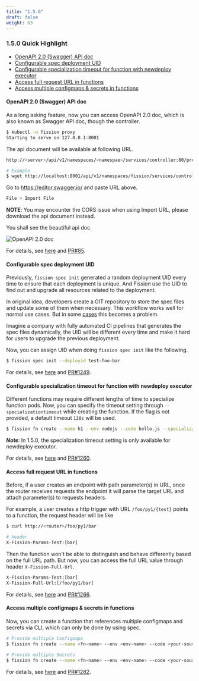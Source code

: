 ```yaml
---
title: "1.5.0"
draft: false
weight: 63
---
```


### 1.5.0 Quick Highlight

* [OpenAPI 2.0 (Swagger) API doc](#openapi-2-0-swagger-api-doc)
* [Configurable spec deployment UID](#configurable-spec-deployment-uid)
* [Configurable specialization timeout for function with newdeploy executor](#configurable-specialization-timeout-for-function-with-newdeploy-executor)
* [Access full request URL in functions](#access-full-request-url-in-functions)
* [Access multiple configmaps & secrets in functions](#go-module-support-for-go-environment)

#### OpenAPI 2.0 (Swagger) API doc  

As a long asking feature, now you can access OpenAPI 2.0 doc, which is also known as Swagger API doc, though the controller.   

```bash
$ kubectl -n fission proxy
Starting to serve on 127.0.0.1:8001
```

The api document will be available at following URL.

```bash
http://<server>/api/v1/namespaces/<namespae>/services/controller:80/proxy/v2/apidocs.json

# Example
$ wget http://localhost:8001/api/v1/namespaces/fission/services/controller:80/proxy/v2/apidocs.json
```

Go to https://editor.swagger.io/ and paste URL above.

```bash
File > Import File 
```

**NOTE**: You may encounter the CORS issue when using Import URL, please download the api document instead.

You shall see the beautiful api doc.

![OpenAPI 2.0 doc](../assets/1.5.0/openapi.png)

For details, see [here](https://github.com/fission/fission/issues/1245) and [PR#85](https://github.com/fission/fission/pull/85).

#### Configurable spec deployment UID 

Previously, `fission spec init` generated a random deployment UID every time to ensure that each
deployment is unique. And Fission use the UID to find out and upgrade all resources related to the deployment. 

In original idea, developers create a GIT repository to store the spec files and update some of them when necessary. 
This workflow works well for normal use cases. But in some [cases](https://github.com/fission/fission/issues/1232#issuecomment-511289934)
this becomes a problem. 

Imagine a company with fully automated CI pipelines that generates the spec files dynamically, 
the UID will be different every time and make it hard for users to upgrade the previous deployment. 
 
Now, you can assign UID when doing `fission spec init` like the following. 

```bash
$ fission spec init --deployid test-foo-bar
```

For details, see [here](https://github.com/fission/fission/issues/1232) and [PR#1249](https://github.com/fission/fission/pull/1249).

#### Configurable specialization timeout for function with newdeploy executor

Different functions may require different lengths of time to specialize function pods. Now, you can specify the timeout setting
through `--specializationtimeout` while creating the function. If the flag is not provided, a default timeout `120s` will be used.

```bash
$ fission fn create --name h1 --env nodejs --code hello.js --specializationtimeout 100 --executor newdeploy 
```

***Note***: In 1.5.0, the specialization timeout setting is only available for newdeploy executor.

For details, see [here](https://github.com/fission/fission/issues/1213) and [PR#1260](https://github.com/fission/fission/pull/1260).

#### Access full request URL in functions

Before, if a user creates an endpoint with path parameter(s) in URL, once the router receives requests the endpoint it will
parse the target URL and attach parameter(s) to requests headers. 

For example, a user creates a http trigger with URL `/foo/py1/{test}` points to a function, the request header will be like

```bash
$ curl http://<router>/foo/py1/bar

# header
X-Fission-Params-Test:[bar]
```

Then the function won't be able to distinguish and behave differently based on the full URL path. 
But now, you can access the full URL value through header `X-Fission-Full-Url`.

```bash
X-Fission-Params-Test:[bar]
X-Fission-Full-Url:[/foo/py1/bar]
```

For details, see [here](https://github.com/fission/fission/issues/1153) and [PR#1266](https://github.com/fission/fission/pull/1266).

#### Access multiple configmaps & secrets in functions

Now, you can create a function that references multiple configmaps and secrets via CLI, which can only be done by using spec.

```bash
# Provide multiple Configmaps
$ fission fn create --name <fn-name> --env <env-name> --code <your-source> --configmap <configmap-one> --configmap <configmap-two>

# Provide multiple Secrets
$ fission fn create --name <fn-name> --env <env-name> --code <your-source> --secret <secret-one> --secret <secret-two>
```

For details, see [here](https://github.com/fission/fission/issues/1055) and [PR#1282](https://github.com/fission/fission/pull/1282).
